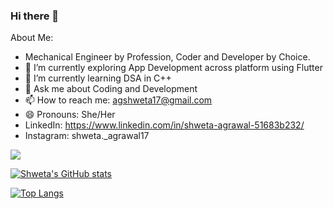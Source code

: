 ### Hi there 👋

About Me:
- Mechanical Engineer by Profession, Coder and Developer by Choice.
- 🔭 I’m currently exploring App Development across platform using Flutter
- 🌱 I’m currently learning DSA in C++
- 💬 Ask me about Coding and Development
- 📫 How to reach me: agshweta17@gmail.com
- 😄 Pronouns: She/Her
- LinkedIn: https://www.linkedin.com/in/shweta-agrawal-51683b232/
- Instagram: shweta._agrawal17

![](https://komarev.com/ghpvc/?username=Shweta1717&color=green)

[![Shweta's GitHub stats](https://github-readme-stats.vercel.app/api?username=Shweta1717&show_icons=true&theme=radical)](https://github.com/anuraghazra/github-readme-stats)

[![Top Langs](https://github-readme-stats.vercel.app/api/top-langs/?username=Shweta1717&show_icons=true&theme=radical&layout=compact)](https://github.com/anuraghazra/github-readme-stats)
